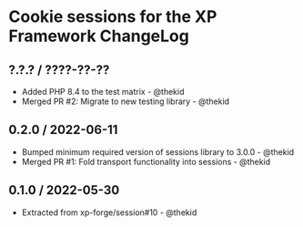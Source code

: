 Cookie sessions for the XP Framework ChangeLog
========================================================================

## ?.?.? / ????-??-??

* Added PHP 8.4 to the test matrix - @thekid
* Merged PR #2: Migrate to new testing library - @thekid

## 0.2.0 / 2022-06-11

* Bumped minimum required version of sessions library to 3.0.0 - @thekid
* Merged PR #1: Fold transport functionality into sessions - @thekid

## 0.1.0 / 2022-05-30

* Extracted from xp-forge/session#10 - @thekid
